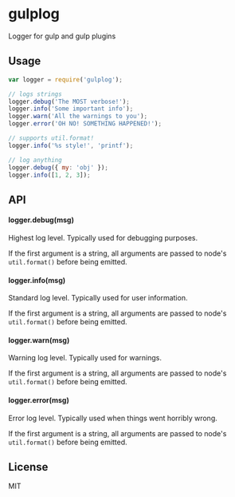 # gulplog

Logger for gulp and gulp plugins

## Usage

```js
var logger = require('gulplog');

// logs strings
logger.debug('The MOST verbose!');
logger.info('Some important info');
logger.warn('All the warnings to you');
logger.error('OH NO! SOMETHING HAPPENED!');

// supports util.format!
logger.info('%s style!', 'printf');

// log anything
logger.debug({ my: 'obj' });
logger.info([1, 2, 3]);
```

## API

#### logger.debug(msg)

Highest log level.  Typically used for debugging purposes.

If the first argument is a string, all arguments are passed to node's
`util.format()` before being emitted.

#### logger.info(msg)

Standard log level.  Typically used for user information.

If the first argument is a string, all arguments are passed to node's
`util.format()` before being emitted.

#### logger.warn(msg)

Warning log level.  Typically used for warnings.

If the first argument is a string, all arguments are passed to node's
`util.format()` before being emitted.

#### logger.error(msg)

Error log level.  Typically used when things went horribly wrong.

If the first argument is a string, all arguments are passed to node's
`util.format()` before being emitted.

## License

MIT
